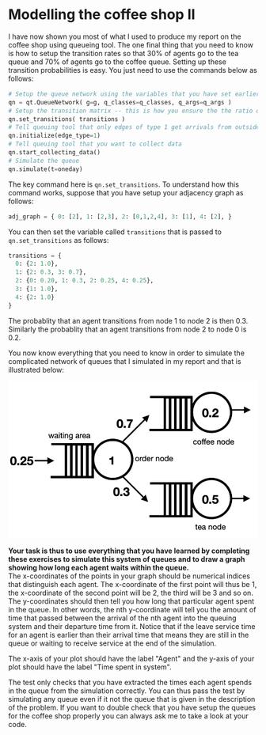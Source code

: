 # Modelling the coffee shop II

I have now shown you most of what I used to produce my report on the coffee shop using queueing tool.  The one final thing that you need to know is how to setup the transition rates so that 30% of agents go to the tea queue and 70% of agents go to the coffee queue.  Setting up these transition probabilities is easy.  You just need to use the commands below as follows:

```python
# Setup the queue network using the variables that you have set earlier in the code
qn = qt.QueueNetwork( g=g, q_classes=q_classes, q_args=q_args )
# Setup the transition matrix -- this is how you ensure the the ratio of agents getting coffee to agents getting tea is 7:3
qn.set_transitions( transitions )
# Tell queuing tool that only edges of type 1 get arrivals from outside the network
qn.initialize(edge_type=1)
# Tell queuing tool that you want to collect data
qn.start_collecting_data()
# Simulate the queue
qn.simulate(t=oneday)
```

The key command here is `qn.set_transitions`.  To understand how this command works, suppose that you have setup your adjacency graph as follows:

```python
adj_graph = { 0: [2], 1: [2,3], 2: [0,1,2,4], 3: [1], 4: [2], }
```

You can then set the variable called `transitions` that is passed to `qn.set_transitions` as follows:

```python
transitions = {
  0: {2: 1.0},
  1: {2: 0.3, 3: 0.7},
  2: {0: 0.20, 1: 0.3, 2: 0.25, 4: 0.25},
  3: {1: 1.0},
  4: {2: 1.0}
}
```

The probablity that an agent transitions from node 1 to node 2 is then 0.3.  Similarly the probablity that an agent transitions from node 2 to node 0 is 0.2.

You now know everything that you need to know in order to simulate the complicated network of queues that I simulated in my report and that is illustrated below:

![](coffee-shop.png)

__Your task is thus to use everything that you have learned by completing these exercises to simulate this system of queues and to draw a graph showing how long each agent waits within the queue.__  
The x-coordinates of the points in your graph should be numerical indices that distinguish each agent.  The x-coordinate of the first point will thus be 1, the x-coordinate of the second point will be 2, the third will be 3 and so on.  The y-coordinates should then tell you how long that particular agent spent in the queue.  In other words, the nth y-coordinate will tell you the amount of time that passed between the arrival of the nth agent into the queuing system and their departure time from it.  Notice that if the leave service time for an agent is earlier than their arrival time that means they are still in the queue or waiting to receive service at the end of the simulation.

The x-axis of your plot should have the label "Agent" and the y-axis of your plot should have the label "Time spent in system".

The test only checks that you have extracted the times each agent spends in the queue from the simulation correctly.  You can thus pass the test by simulating any queue even if it not the queue 
that is given in the description of the problem.  If you want to double check that you have setup the queues for the coffee shop properly you can always ask me to take a look at your code.
